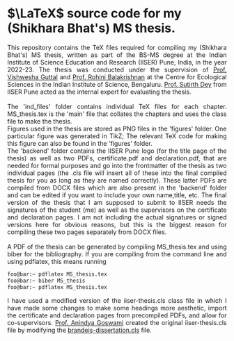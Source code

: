 # $\LaTeX$ source code for my (Shikhara Bhat's) MS thesis.

<p align="justify">
This repository contains the TeX files required for compiling my (Shikhara Bhat's) MS thesis, written as part of the BS-MS degree at the Indian Institute of Science Education and Research (IISER) Pune, India, in the year 2022-23. The thesis was conducted under the supervision of <a href='https://teelabiisc.wordpress.com/'>Prof. Vishwesha Guttal</a> and <a href='https://sites.google.com/view/rohinibalakrishnanlab/home'>Prof. Rohini Balakrishnan</a> at the Centre for Ecological Sciences in the Indian Institute of Science, Bengaluru. <a href='https://sites.google.com/a/acads.iiserpune.ac.in/sdlab/pbl-iiser-p'>Prof. Sutirth Dey</a> from IISER Pune acted as the internal expert for evaluating the thesis.
</br>
</br>
The 'ind_files' folder contains individual TeX files for each chapter. MS_thesis.tex is the 'main' file that collates the chapters and uses the class file to make the thesis.</br>
Figures used in the thesis are stored as PNG files in the 'figures' folder. One particular figure was generated in TikZ; The relevant TeX code for making this figure can also be found in the 'figures' folder. </br>
The 'backend' folder contains the IISER Pune logo (for the title page of the thesis) as well as two PDFs, certificate.pdf and declaration.pdf, that are needed for formal purposes and go into the frontmatter of the thesis as two individual pages (the .cls file will insert all of these into the final compiled thesis for you as long as they are named correctly). These latter PDFs are compiled from DOCX files which are also present in the 'backend' folder and can be edited if you want to include your own name,title, etc. The final version of the thesis that I am supposed to submit to IISER needs the signatures of the student (me) as well as the supervisors on the certificate and declaration pages. I am not including the actual signatures or signed versions here for obvious reasons, but this is the biggest reason for compiling these two pages separately from DOCX files.</br>
</br>
A PDF of the thesis can be generated by compiling MS_thesis.tex and using biber for the bibliography. If you are compiling from the command line and using pdflatex, this means running
</p>

```zsh
foo@bar:~ pdflatex MS_thesis.tex
foo@bar:~ biber MS_thesis
foo@bar:~ pdflatex MS_thesis.tex
```
<p align="justify">
I have used a modified version of the iiser-thesis.cls class file in which I have made some changes to make some headings more aesthetic, import the certificate and declaration pages from precompiled PDFs, and allow for co-supervisors. <a href='https://sites.google.com/site/anindyagoswami/info'>Prof. Anindya Goswami</a> created the original iiser-thesis.cls file by modifying the <a href='https://ctan.org/tex-archive/macros/latex/contrib/brandeis-dissertation?lang=en'>brandeis-dissertation.cls</a> file.
</p>

